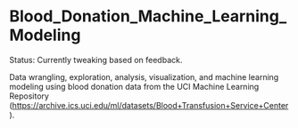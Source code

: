 # Blood_Donation_Machine_Learning_Modeling

Status: Currently tweaking based on feedback.

Data wrangling, exploration, analysis, visualization, and machine learning modeling using blood donation data from the UCI Machine Learning Repository (https://archive.ics.uci.edu/ml/datasets/Blood+Transfusion+Service+Center).
